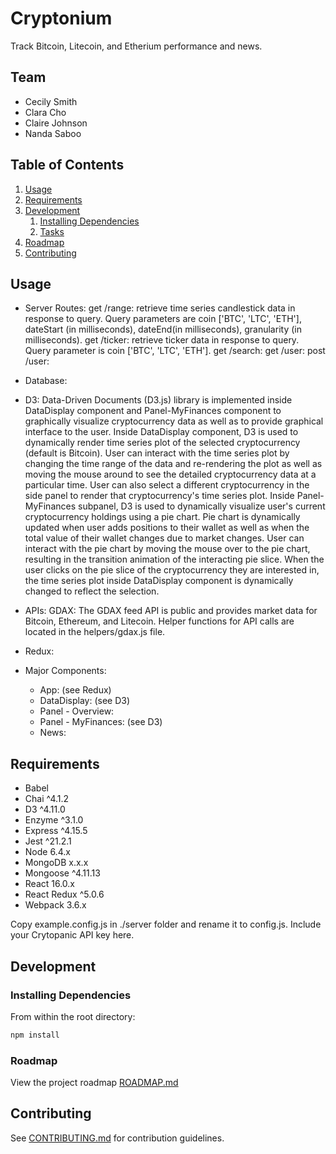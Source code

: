 # Cryptonium

Track Bitcoin, Litecoin, and Etherium performance and news.

## Team

  - Cecily Smith
  - Clara Cho
  - Claire Johnson
  - Nanda Saboo

## Table of Contents

1. [Usage](#Usage)
2. [Requirements](#requirements)
3. [Development](#development)
    1. [Installing Dependencies](#installing-dependencies)
    2. [Tasks](#tasks)
4. [Roadmap](#roadmap)
5. [Contributing](#contributing)

## Usage

  - Server Routes:
  get /range: retrieve time series candlestick data in response to query. Query parameters are coin ['BTC', 'LTC', 'ETH'], dateStart (in milliseconds), dateEnd(in milliseconds), granularity (in milliseconds).
  get /ticker: retrieve ticker data in response to query. Query parameter is coin ['BTC', 'LTC', 'ETH'].
  get /search:
  get /user: 
  post /user:

  - Database:

  - D3: Data-Driven Documents (D3.js) library is implemented inside DataDisplay component and Panel-MyFinances component to graphically visualize cryptocurrency data as well as to provide graphical interface to the user. Inside DataDisplay component, D3 is used to dynamically render time series plot of the selected cryptocurrency (default is Bitcoin). User can interact with the time series plot by changing the time range of the data and re-rendering the plot as well as moving the mouse around to see the detailed cryptocurrency data at a particular time. User can also select a different cryptocurrency in the side panel to render that cryptocurrency's time series plot. Inside Panel-MyFinances subpanel, D3 is used to dynamically visualize user's current cryptocurrency holdings using a pie chart. Pie chart is dynamically updated when user adds positions to their wallet as well as when the total value of their wallet changes due to market changes.  User can interact with the pie chart by moving the mouse over to the pie chart, resulting in the transition animation of the interacting pie slice. When the user clicks on the pie slice of the cryptocurrency they are interested in, the time series plot inside DataDisplay component is dynamically changed to reflect the selection.

  - APIs:
  GDAX: The GDAX feed API is public and provides market data for Bitcoin, Ethereum, and Litecoin. Helper functions for API calls are located in the helpers/gdax.js file.

  - Redux:

  - Major Components:
    - App: (see Redux)
    - DataDisplay: (see D3)
    - Panel - Overview:
    - Panel - MyFinances: (see D3)
    - News:

## Requirements

- Babel
- Chai ^4.1.2
- D3 ^4.11.0
- Enzyme ^3.1.0
- Express ^4.15.5
- Jest ^21.2.1
- Node 6.4.x
- MongoDB x.x.x
- Mongoose ^4.11.13
- React 16.0.x
- React Redux ^5.0.6
- Webpack 3.6.x

Copy example.config.js in ./server folder and rename it to config.js. Include your
Crytopanic API key here.

## Development

### Installing Dependencies

From within the root directory:

```sh
npm install
```

### Roadmap

View the project roadmap [ROADMAP.md](ROADMAP.md)


## Contributing

See [CONTRIBUTING.md](CONTRIBUTING.md) for contribution guidelines.
